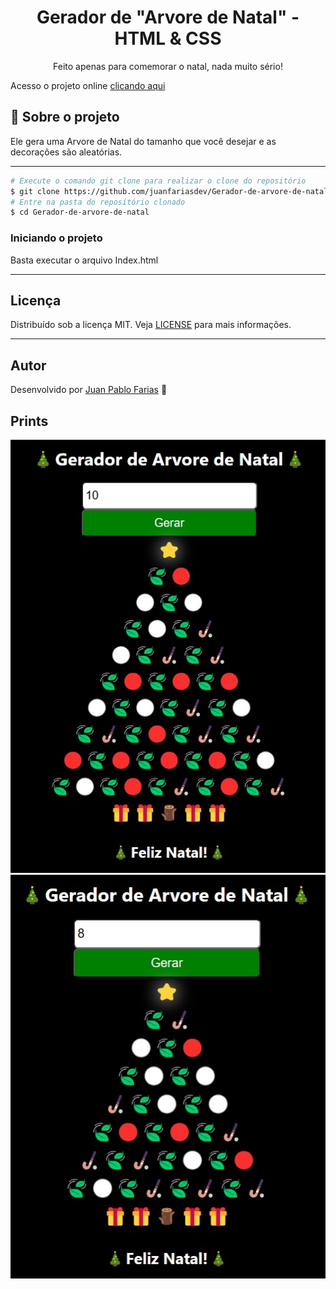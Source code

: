 <h1 align="center">
    Gerador de "Arvore de Natal" - HTML & CSS
</h1>
<p align="center">Feito apenas para comemorar o natal, nada muito sério!</p>

Acesso o projeto online [clicando aqui](https://juanfariasdev.github.io/Gerador-de-arvore-de-natal/)

## 🎯 Sobre o projeto

Ele gera uma Arvore de Natal do tamanho que você desejar e as decorações são aleatórias.

---

```bash
# Execute o comando git clone para realizar o clone do repositório
$ git clone https://github.com/juanfariasdev/Gerador-de-arvore-de-natal
# Entre na pasta do repositório clonado
$ cd Gerador-de-arvore-de-natal
```

### **Iniciando o projeto**

Basta executar o arquivo Index.html

---

## Licença

Distribuído sob a licença MIT. Veja [LICENSE](LICENSE) para mais informações.

---

## Autor

Desenvolvido por [Juan Pablo Farias](https://juanpablofarias.com/) 👋

## Prints

![Screenshots](screenshots/print.jpg)
![Screenshots](screenshots/print-2.jpg)
